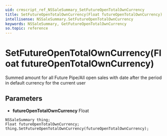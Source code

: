 ```yaml
---
uid: crmscript_ref_NSSaleSummary_SetFutureOpenTotalOwnCurrency
title: SetFutureOpenTotalOwnCurrency(Float futureOpenTotalOwnCurrency)
intellisense: NSSaleSummary.SetFutureOpenTotalOwnCurrency
keywords: NSSaleSummary, GetFutureOpenTotalOwnCurrency
so.topic: reference
---
```


# SetFutureOpenTotalOwnCurrency(Float futureOpenTotalOwnCurrency)

Summed amount for all Future Pipe/All open sales with date after the period in default currency for the current user

## Parameters

* **futureOpenTotalOwnCurrency** Float

```crmscript
NSSaleSummary thing;
Float futureOpenTotalOwnCurrency;
thing.SetFutureOpenTotalOwnCurrency(futureOpenTotalOwnCurrency);
```

